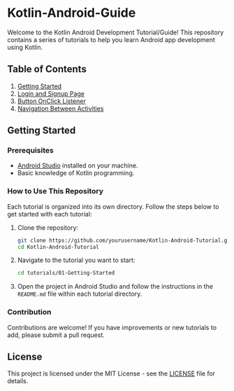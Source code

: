 # Kotlin-Android-Guide


Welcome to the Kotlin Android Development Tutorial/Guide! This repository contains a series of tutorials to help you learn Android app development using Kotlin.

## Table of Contents

1. [Getting Started](https://github.com/jenishborah/Android_Development_Guide.git)
2. [Login and Signup Page]((https://github.com/jenishborah/Firebase-Login_Signup-Page.git))
3. [Button OnClick Listener](tutorials/03-Button-OnClick/README.md)
4. [Navigation Between Activities](tutorials/04-Navigation-Between-Activities/README.md)

## Getting Started

### Prerequisites

- [Android Studio](https://developer.android.com/studio) installed on your machine.
- Basic knowledge of Kotlin programming.

### How to Use This Repository

Each tutorial is organized into its own directory. Follow the steps below to get started with each tutorial:

1. Clone the repository:
    ```bash
    git clone https://github.com/yourusername/Kotlin-Android-Tutorial.git
    cd Kotlin-Android-Tutorial
    ```

2. Navigate to the tutorial you want to start:
    ```bash
    cd tutorials/01-Getting-Started
    ```

3. Open the project in Android Studio and follow the instructions in the `README.md` file within each tutorial directory.

### Contribution

Contributions are welcome! If you have improvements or new tutorials to add, please submit a pull request.

## License

This project is licensed under the MIT License - see the [LICENSE](LICENSE) file for details.

